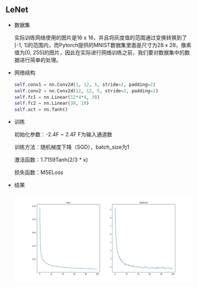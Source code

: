 ## LeNet
- 数据集

  实际训练网络使用的图片是16 x 16，并且将灰度值的范围通过变换转换到了[-1, 1]的范围内，而Pytorch提供的MNIST数据集里面是尺寸为28 x 28，像素值为[0, 255]的图片，因此在实际进行网络训练之前，我们要对数据集中的数据进行简单的处理。

- 网络结构

  ```python
  self.conv1 = nn.Conv2d(1, 12, 5, stride=2, padding=2)
  self.conv2 = nn.Conv2d(12, 12, 5, stride=2, padding=2)
  self.fc1 = nn.Linear(12*4*4, 30)
  self.fc2 = nn.Linear(30, 10)
  self.act = nn.Tanh()
  ```

- 训练

  初始化参数：-2.4F ~ 2.4F F为输入通道数

  训练方法：随机梯度下降（SGD），batch_size为1

  激活函数：1.7159Tanh(2/3 * x)

  损失函数：MSELoss
  
- 结果

  ![results](.\experiment1\results.jpg)
